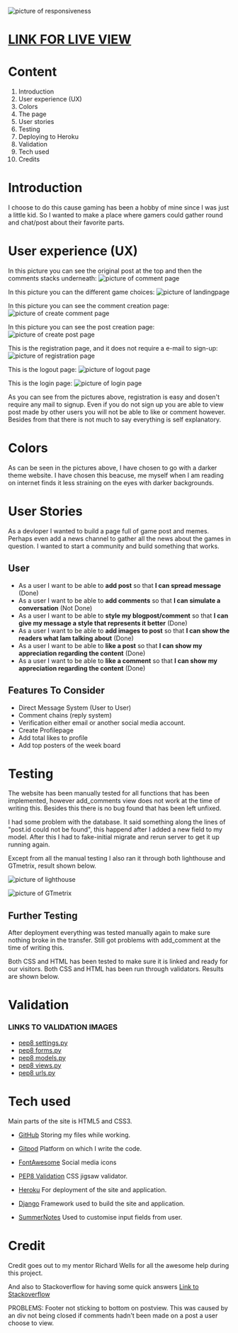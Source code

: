![picture of responsiveness]()


# [LINK FOR LIVE VIEW](https://forum-knasten.herokuapp.com/)

# Content

1. Introduction
2. User experience (UX)
3. Colors
4. The page
5. User stories
6. Testing
7. Deploying to Heroku
8. Validation
9. Tech used
10. Credits



# Introduction
I choose to do this cause gaming has been a hobby of mine since I was just a little kid.
So I wanted to make a place where gamers could gather round and chat/post about their favorite parts.

# User experience (UX)

In this picture you can see the original post at the top and then the comments stacks underneath:
![picture of comment page](media/images/postview.png)

In this picture you can the different game choices:
![picture of landingpage](media/images/index.png)

In this picture you can see the comment creation page:
![picture of create comment page](media/images/createcomment.png)

In this picture you can see the post creation page:
![picture of create post page](media/images/createpost.png)

This is the registration page, and it does not require a e-mail to sign-up:
![picture of registration page](media/images/signup.png)

This is the logout page:
![picture of logout page](media/images/signout.png)

This is the login page:
![picture of login page](media/images/signin.png)

As you can see from the pictures above, registration is easy and dosen't require any mail to signup.
Even if you do not sign up you are able to view post made by other users you will not be able to like or comment however.
Besides from that there is not much to say everything is self explanatory.

# Colors
As can be seen in the pictures above, I have chosen to go with a darker theme website. 
I have chosen this beacuse, me myself when I am reading on internet finds it less straining on the eyes with darker backgrounds.

# User Stories
As a devloper I wanted to build a page full of game post and memes. Perhaps even add a news channel to gather all the news about the games in question.
I wanted to start a community and build something that works.

## User ##

- As a user I want to be able to **add post** so that **I can spread message** (Done)
- As a user I want to be able to **add comments** so that **I can simulate a conversation** (Not Done)
- As a user I want to be able to **style my blogpost/comment** so that **I can give my message a style that represents it better** (Done)
- As a user I want to be able to **add images to post** so that **I can show the readers what Iam talking about** (Done)
- As a user I want to be able to **like a post** so that **I can show my appreciation regarding the content** (Done)
- As a user I want to be able to **like a comment** so that **I can show my appreciation regarding the content** (Done)

## Features To Consider ##

- Direct Message System (User to User)
- Comment chains (reply system)
- Verification either email or another social media account.
- Create Profilepage
- Add total likes to profile
- Add top posters of the week board

# Testing

The website has been manually tested for all functions that has been implemented, however add_comments view does not work at the time of writing this.
Besides this there is no bug found that has been left unfixed.

I had some problem with the database. It said something along the lines of "post.id could not be found", this happend after I added a new field to my model.
After this I had to fake-initial migrate and rerun server to get it up running again.

Except from all the manual testing I also ran it through both lighthouse and GTmetrix, result shown below.

![picture of lighthouse](media/images/lighthouse.png)

![picture of GTmetrix](media/images/gtmetrix.png)

## Further Testing
After deployment everything was tested manually again to make sure nothing broke in the transfer. Still got problems with add_comment at the time of writing this.

Both CSS and HTML has been tested to make sure it is linked and ready for our visitors. 
Both CSS and HTML has been run through validators. Results are shown below.

# Validation

### LINKS TO VALIDATION IMAGES ###
- [pep8 settings.py](media/images/settingspep8.png)
- [pep8 forms.py](media/images/formpep8.png)
- [pep8 models.py](media/images/modelpep8.png)
- [pep8 views.py](media/images/viewspep8.png)
- [pep8 urls.py](media/images/pathpep8.png)

# Tech used

Main parts of the site is HTML5 and CSS3.

- [GitHub](https://www.github.com)
Storing my files while working.
    
- [Gitpod](https://www.gitpod.io)
Platform on which I write the code.
    
- [FontAwesome](https://fontawesome.com)
Social media icons
     
- [PEP8 Validation](http://pep8online.com/)
CSS jigsaw validator.
    
- [Heroku](https://heroku.com/)
For deployment of the site and application.
        
- [Django](https://www.djangoproject.com/)
Framework used to build the site and application.

- [SummerNotes](https://summernote.org/)
Used to customise input fields from user.

# Credit
Credit goes out to my mentor Richard Wells for all the awesome help during this project.

And also to Stackoverflow for having some quick answers [Link to Stackoverflow](https://stackoverflow.com/)



PROBLEMS: Footer not sticking to bottom on postview. This was caused by an div not being closed if comments hadn't been made on a post a user choose to view.